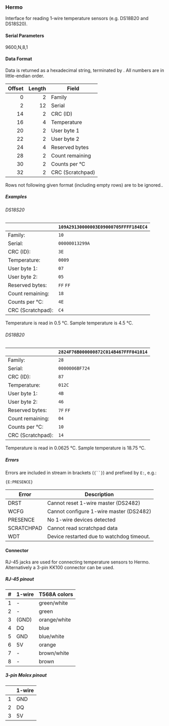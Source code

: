 ### Hermo ###

Interface for reading 1-wire temperature sensors (e.g. DS18B20 and DS18S20).


#### Serial Parameters ####

9600,N,8,1


#### Data Format ####

Data is returned as a hexadecimal string, terminated by <CR><LF>. All numbers
are in little-endian order.

| Offset | Length | Field                  |
|-------:|-------:|------------------------|
|      0 |      2 | Family                 |
|      2 |     12 | Serial                 |
|     14 |      2 | CRC (ID)               |
|     16 |      4 | Temperature            |
|     20 |      2 | User byte 1            |
|     22 |      2 | User byte 2            |
|     24 |      4 | Reserved bytes         |
|     28 |      2 | Count remaining        |
|     30 |      2 | Counts per °C          |
|     32 |      2 | CRC (Scratchpad)       |

Rows not following given format (including empty rows) are to be ignored..


##### Examples #####

###### DS18S20 ######

|                   | `109A29130000003E09000705FFFF184EC4` |
|-------------------|--------------------------------------|
| Family:           | `10`                                 |
| Serial:           | `00000013299A`                       |
| CRC (ID):         | `3E`                                 |
| Temperature:      | `0009`                               |
| User byte 1:      | `07`                                 |
| User byte 2:      | `05`                                 |
| Reserved bytes:   | `FF` `FF`                            |
| Count remaining:  | `18`                                 |
| Counts per °C:    | `4E`                                 |
| CRC (Scratchpad): | `C4`                                 |

Temperature is read in 0.5 °C. Sample temperature is 4.5 °C.


###### DS18B20 ######

|                   | `2824F76B000000872C014B467FFF041014` |
|-------------------|--------------------------------------|
| Family:           | `28`                                 |
| Serial:           | `0000006BF724`                       |
| CRC (ID):         | `87`                                 |
| Temperature:      | `012C`                               |
| User byte 1:      | `4B`                                 |
| User byte 2:      | `46`                                 |
| Reserved bytes:   | `7F` `FF`                            |
| Count remaining:  | `04`                                 |
| Counts per °C:    | `10`                                 |
| CRC (Scratchpad): | `14`                                 |

Temperature is read in 0.0625 °C. Sample temperature is 18.75 °C.


##### Errors #####

Errors are included in stream in brackets (`{``}`) and prefixed by `E:`, e.g.:

    {E:PRESENCE}

| Error      | Description                               |
|------------|-------------------------------------------|
| DRST       | Cannot reset 1-wire master (DS2482)       |
| WCFG       | Cannot configure 1-wire master (DS2482)   |
| PRESENCE   | No 1-wire devices detected                |
| SCRATCHPAD | Cannot read scratchpad data               |
| WDT        | Device restarted due to watchdog timeout. |


#### Connector ####

RJ-45 jacks are used for connecting temperature sensors to Hermo. Alternatively
a 3-pin KK100 connector can be used.


##### RJ-45 pinout #####

| # | 1-wire | T568A  colors |
|---|--------|---------------|
| 1 | -      | green/white   |
| 2 | -      | green         |
| 3 | (GND)  | orange/white  |
| 4 | DQ     | blue          |
| 5 | GND    | blue/white    |
| 6 | 5V     | orange        |
| 7 | -      | brown/white   |
| 8 | -      | brown         |


##### 3-pin Molex pinout #####

|   | 1-wire |
|---|--------|
| 1 | GND    |
| 2 | DQ     |
| 3 | 5V     |

